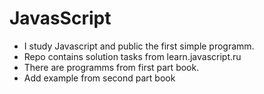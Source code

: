 # JavasScript
* I study Javascript and public the first simple programm.
* Repo contains solution tasks from learn.javascript.ru
* There are programms from first part book.
* Add example from second part book

